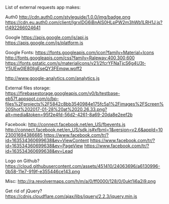 List of external requests app makes:

Auth0
http://cdn.auth0.com/styleguide/1.0.0/img/badge.png
https://cdn.eu.auth0.com/client/IgrxIDG6iBnAlS0HLpPW2m3hWb1LRH1J.js?t1492266024641

Google
https://apis.google.com/js/api.js
https://apis.google.com/js/platform.js

Google Fonts:
https://fonts.googleapis.com/icon?family=Material+Icons
http://fonts.googleapis.com/css?family=Raleway:400,300,600
https://fonts.gstatic.com/s/materialicons/v21/2fcrYFNaTjcS6g4U3t-Y5UEw0lE80llgEseQY3FEmqw.woff2

http://www.google-analytics.com/analytics.js

External files storage:
https://firebasestorage.googleapis.com/v0/b/testbase-eb57f.appspot.com/o/bp-files%2Fprojects%2F5842c8bb3540984e175fc5a1%2Fimages%2FScreen%20Shot%202017-01-28%20at%2020.26.33.png?alt=media&token=95f2e4fd-56d2-4261-8a69-20da8e2eef2b

Facebook:
http://connect.facebook.net/en_US/fbevents.js
http://connect.facebook.net/en_US/sdk.js#xfbml=1&version=v2.6&appId=1023001694386685
https://www.facebook.com/tr/?id=163534360699638&ev=ViewContent
https://www.facebook.com/tr/?id=163534360699638&ev=PageView
https://www.facebook.com/tr/?id=163534360699638&ev=Lead

Logo on Github?
https://cloud.githubusercontent.com/assets/451410/24063696/a6130996-0b58-11e7-919f-e355446ce143.png

Misc:
http://ra.revolvermaps.com/h/m/a/0/ff0000/128/0/0ukt1i6a2i9.png

Get rid of jQuery?
https://cdnjs.cloudflare.com/ajax/libs/jquery/2.2.3/jquery.min.js
